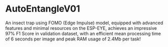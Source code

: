 # AutoEntangleV01
An insect trap using FOMO (Edge Impulse) model, equipped with advanced features and minimal resources on the ESP-EYE, achieves an impressive 97% F1 Score in validation dataset, with an efficient mean processing time of 6 seconds per image and peak RAM usage of 2.4Mb per task!
